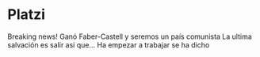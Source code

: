 # Platzi
Breaking news!
Ganó Faber-Castell y seremos un país comunista
La ultima salvación es salir asi que...
Ha empezar a trabajar se ha dicho